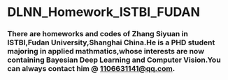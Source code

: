 # DLNN_Homework_ISTBI_FUDAN
### There are  homeworks and codes of Zhang Siyuan in ISTBI,Fudan University,Shanghai China.He is a PHD student majoring in applied mathmatics,whose interests are now containing Bayesian Deep Learning and Computer Vision.You can always contact him @ 1106631141@qq.com.
